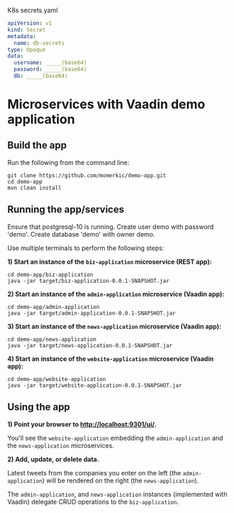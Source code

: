 K8s secrets.yaml

```yaml
apiVersion: v1
kind: Secret
metadata:
  name: db-secrets
type: Opaque
data:
  username: _____(base64)
  password: _____(base64)
  db: _____(base64)
```

# Microservices with Vaadin demo application

## Build the app

Run the following from the command line:

```
git clone https://github.com/momerkic/demo-app.git
cd demo-app
mvn clean install
```

## Running the app/services

Ensure that postgresql-10 is running. Create user demo with password 'demo'. Create database 'demo' with owner demo.

Use multiple terminals to perform the following steps:

**1) Start an instance of the `biz-application` microservice (REST app):**

```
cd demo-app/biz-application
java -jar target/biz-application-0.0.1-SNAPSHOT.jar
```

**2) Start an instance of the `admin-application` microservice (Vaadin app):**

```
cd demo-app/admin-application
java -jar target/admin-application-0.0.1-SNAPSHOT.jar
```

**3) Start an instance of the `news-application` microservice (Vaadin app):**

```
cd demo-app/news-application
java -jar target/news-application-0.0.1-SNAPSHOT.jar
```

**4) Start an instance of the `website-application` microservice (Vaadin app):**

```
cd demo-app/website-application
java -jar target/website-application-0.0.1-SNAPSHOT.jar
```

## Using the app

**1) Point your browser to <http://localhost:9301/ui/>.**

You'll see the `website-application` embedding the `admin-application` and the `news-application` microservices.

**2) Add, update, or delete data.**

Latest tweets from the companies you enter on the left (the `admin-application`) will be rendered on the right (the `news-application`).

The `admin-application`, and `news-application` instances (implemented with Vaadin) delegate CRUD operations to the `biz-application`.
